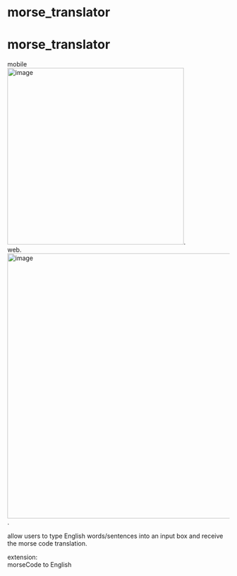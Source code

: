 # morse_translator

# morse_translator

mobile  
<img width="400" alt="image" src="https://user-images.githubusercontent.com/106964384/178304356-26c55e3c-2c7b-4b83-b839-db0a5f421335.png">.  
web.  
<img width="600" alt="image" src="https://user-images.githubusercontent.com/106964384/178304665-16780403-db18-4c74-a064-5834e3134ec6.png">.

allow users to type English words/sentences into an input box and receive the morse code translation.

extension:  
morseCode to English
